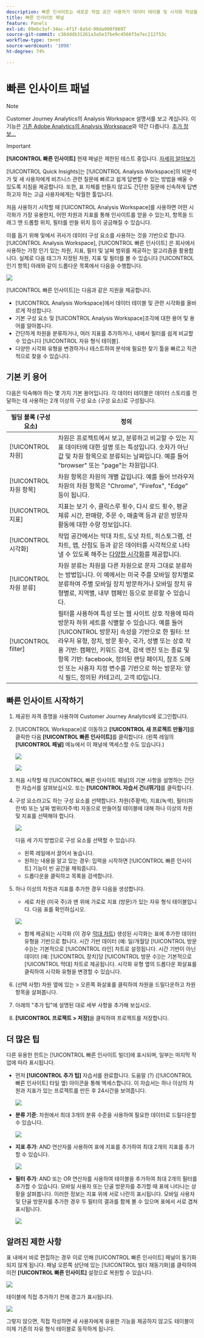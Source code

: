 ```yaml
---
description: 빠른 인사이트는 새로운 작업 공간 사용자가 데이터 테이블 및 시각화 작성을 안내하는 도구입니다
title: 빠른 인사이트 패널
feature: Panels
exl-id: 09ebc3af-34ac-4f1f-8a5d-90da008f8697
source-git-commit: c36dddb31261a3a5e37be9c4566f5e7ec212f53c
workflow-type: tm+mt
source-wordcount: '1098'
ht-degree: 74%

---
```


# 빠른 인사이트 패널

>[!NOTE]
>
>Customer Journey Analytics의 Analysis Workspace 설명서를 보고 계십니다. 이 기능은 [기존 Adobe Analytics의 Analysis Workspace](https://experienceleague.adobe.com/docs/analytics/analyze/analysis-workspace/home.html?lang=ko-KR)와 약간 다릅니다. [추가 정보...](/help/getting-started/cja-aa.md)

>[!IMPORTANT]
>
>**[!UICONTROL 빠른 인사이트]** 현재 패널은 제한된 테스트 중입니다. [자세히 알아보기](https://experienceleague.adobe.com/docs/analytics/landing/an-releases.html?lang=kr)

[!UICONTROL Quick Insights]는 [!UICONTROL Analysis Workspace]의 비분석가 및 새 사용자에게 비즈니스 관련 질문에 빠르고 쉽게 답변할 수 있는 방법을 배울 수 있도록 지침을 제공합니다. 또한, 표 자체를 만들지 않고도 간단한 질문에 신속하게 답변하고자 하는 고급 사용자에게는 탁월한 툴입니다.

처음 사용하기 시작할 때 [!UICONTROL Analysis Workspace]를 사용하면 어떤 시각화가 가장 유용한지, 어떤 차원과 지표를 통해 인사이트를 얻을 수 있는지, 항목을 드래그 앤 드롭할 위치, 필터를 만들 위치 등이 궁금해질 수 있습니다.

이를 돕기 위해 및에서 귀사가 데이터 구성 요소를 사용하는 것을 기반으로 합니다. [!UICONTROL Analysis Workspace], [!UICONTROL 빠른 인사이트] 은 회사에서 사용하는 가장 인기 있는 차원, 지표, 필터 및 날짜 범위를 제공하는 알고리즘을 활용합니다. 실제로 다음 태그가 지정된 차원, 지표 및 필터를 볼 수 있습니다 [!UICONTROL 인기 항목] 아래와 같이 드롭다운 목록에서 다음을 수행합니다.

![](assets/popular-tag.png)

[!UICONTROL 빠른 인사이트]는 다음과 같은 지원을 제공합니다.

* [!UICONTROL Analysis Workspace]에서 데이터 테이블 및 관련 시각화를 올바르게 작성합니다.
* 기본 구성 요소 및 [!UICONTROL Analysis Workspace]조각에 대한 용어 및 용어를 알아봅니다.
* 간단하게 차원을 분류하거나, 여러 지표를 추가하거나, 내에서 필터를 쉽게 비교할 수 있습니다 [!UICONTROL 자유 형식 테이블].
* 다양한 시각화 유형을 변경하거나 테스트하여 분석에 필요한 찾기 툴을 빠르고 직관적으로 찾을 수 있습니다.

## 기본 키 용어

다음은 익숙해야 하는 몇 가지 기본 용어입니다. 각 데이터 테이블은 데이터 스토리를 전달하는 데 사용하는 2개 이상의 구성 요소 (구성 요소)로 구성됩니다.

| 빌딩 블록 (구성 요소) | 정의 |
|---|---|
| [!UICONTROL 차원] | 차원은 프로젝트에서 보고, 분류하고 비교할 수 있는 지표 데이터에 대한 설명 또는 특성입니다. 숫자가 아닌 값 및 차원 항목으로 분류되는 날짜입니다. 예를 들어 &quot;browser&quot; 또는 &quot;page&quot;는 차원입니다. |
| [!UICONTROL 차원 항목] | 차원 항목은 차원의 개별 값입니다. 예를 들어 브라우저 차원의 차원 항목은 &quot;Chrome&quot;, &quot;Firefox&quot;, &quot;Edge&quot; 등이 됩니다. |
| [!UICONTROL 지표] | 지표는 보기 수, 클릭스루 횟수, 다시 로드 횟수, 평균 체류 시간, 판매량, 주문 수, 매출액 등과 같은 방문자 활동에 대한 수량 정보입니다. |
| [!UICONTROL 시각화] | 작업 공간에서는 막대 차트, 도넛 차트, 히스토그램, 선 차트, 맵, 산점도 등과 같은 데이터를 시각적으로 나타낼 수 있도록 해주는 [다양한 시각화](/help/analysis-workspace/visualizations/freeform-analysis-visualizations.md)를 제공합니다. |
| [!UICONTROL 차원 분류] | 차원 분류는 차원을 다른 차원으로 문자 그대로 분류하는 방법입니다. 이 예에서는 미국 주를 모바일 장치별로 분류하여 주별 모바일 장치 방문하거나 모바일 장치 유형별로, 지역별, 내부 캠페인 등으로 분류할 수 있습니다. |
| [!UICONTROL filter] | 필터를 사용하여 특성 또는 웹 사이트 상호 작용에 따라 방문자 하위 세트를 식별할 수 있습니다. 예를 들어 [!UICONTROL 방문자] 속성을 기반으로 한 필터: 브라우저 유형, 장치, 방문 횟수, 국가, 성별 또는 상호 작용 기반: 캠페인, 키워드 검색, 검색 엔진 또는 종료 및 항목 기반: facebook, 정의된 랜딩 페이지, 참조 도메인 또는 사용자 지정 변수를 기반으로 하는 방문자: 양식 필드, 정의된 카테고리, 고객 ID입니다. |

## 빠른 인사이트 시작하기

1. 제공된 자격 증명을 사용하여 Customer Journey Analytics에 로그인합니다.
1. [!UICONTROL Workspace]로 이동하고 **[!UICONTROL 새 프로젝트  만들기]**&#x200B;를 클릭한 다음 **[!UICONTROL 빠른 인사이트]**&#x200B;를 클릭합니다.  (왼쪽 레일의 **[!UICONTROL 패널]** 메뉴에서 이 패널에 액세스할 수도 있습니다.)

   ![](assets/qibuilder.png)

   ![](assets/qi-panel.png)

1. 처음 시작할 때 [!UICONTROL 빠른 인사이트 패널]의 기본 사항을 설명하는 간단한 자습서를 살펴보십시오. 또는 **[!UICONTROL 자습서 건너뛰기]**&#x200B;를 클릭합니다.
1. 구성 요소라고도 하는 구성 요소를 선택합니다. 차원(주황색), 지표(녹색), 필터(파란색) 또는 날짜 범위(자주색) 자동으로 만들어질 테이블에 대해 하나 이상의 차원 및 지표를 선택해야 합니다.

   ![](assets/qibuilder2.png)

   다음 세 가지 방법으로 구성 요소를 선택할 수 있습니다.
   * 왼쪽 레일에서 끌어서 놓습니다.
   * 원하는 내용을 알고 있는 경우: 입력을 시작하면 [!UICONTROL 빠른 인사이트] 기능이 빈 공간을 채워줍니다.
   * 드롭다운을 클릭하고 목록을 검색합니다.

1. 하나 이상의 차원과 지표를 추가한 경우 다음을 생성합니다.

   * 세로 차원 (미국 주)과 맨 위에 가로로 지표 (방문)가 있는 자유 형식 테이블입니다. 다음 표를 확인하십시오.

   ![](assets/qibuilder3.png)

   * 함께 제공되는 시각화 (이 경우 [막대 차트](/help/analysis-workspace/visualizations/bar.md)) 생성된 시각화는 표에 추가한 데이터 유형을 기반으로 합니다. 시간 기반 데이터 (예: 일/개월당 [!UICONTROL 방문 수])는 기본적으로 [!UICONTROL 라인] 차트로 설정됩니다. 시간 기반이 아닌 데이터 (예: [!UICONTROL 장치]당 [!UICONTROL 방문 수])는 기본적으로 [!UICONTROL 막대] 차트로 제공됩니다. 시각화 유형 옆의 드롭다운 화살표를 클릭하여 시각화 유형을 변경할 수 있습니다.


1.  (선택 사항) 차원 옆에 있는 > 오른쪽 화살표를 클릭하여 차원을 드릴다운하고 차원 항목을 살펴봅니다.

1. 아래의 &quot;추가 팁&quot;에 설명된 대로 세부 사항을 추가해 보십시오.

1. **[!UICONTROL 프로젝트 > 저장]**&#x200B;을 클릭하여 프로젝트를 저장합니다.

## 더 많은 팁

다른 유용한 힌트는 [!UICONTROL 빠른 인사이트 빌더]에 표시되며, 일부는 마지막 작업에 따라 표시됩니다.

* 먼저 **[!UICONTROL 추가 팁]** 자습서를 완료합니다. 도움말 (?)  ([!UICONTROL 빠른 인사이트] 타일 옆) 아이콘을 통해 액세스합니다. 이 자습서는 하나 이상의 차원과 지표가 있는 프로젝트를 만든 후 24시간을 보여줍니다.

   ![](assets/qibuilder4.png)

* **분류 기준**: 차원에서 최대 3개의 분류 수준을 사용하여 필요한 데이터로 드릴다운할 수 있습니다.

   ![](assets/qibuilder5.png)

* **지표 추가**: AND 연산자를 사용하여 표에 지표를 추가하여 최대 2개의 지표를 추가할 수 있습니다.

   ![](assets/qibuilder6.png)

* **필터 추가**: AND 또는 OR 연산자를 사용하여 테이블을 추가하여 최대 2개의 필터를 추가할 수 있습니다. 모바일 사용자 또는 단골 방문자를 추가할 때 표에 나타나는 상황을 살펴봅니다. 이러한 정보는 지표 위에 서로 나란히 표시됩니다. 모바일 사용자 및 단골 방문자를 추가한 경우 두 필터의 결과를 함께 볼 수 있으며 표에서 서로 겹쳐 표시됩니다.

   ![](assets/qibuilder7.png)

## 알려진 제한 사항

표 내에서 바로 편집하는 경우 이로 인해 [!UICONTROL 빠른 인사이트] 패널이 동기화되지 않게 됩니다. 패널 오른쪽 상단에 있는 [!UICONTROL 빌더 재동기화]를 클릭하여 이전 **[!UICONTROL 빠른 인사이트]** 설정으로 복원할 수 있습니다.

![](assets/qibuilder9.png)

테이블에 직접 추가하기 전에 경고가 표시됩니다.

![](assets/qibuilder8.png)

그렇지 않으면, 직접 작성하면 새 사용자에게 유용한 기능을 제공하지 않고도 테이블이 이제 기존의 자유 형식 테이블로 동작하게 됩니다.
